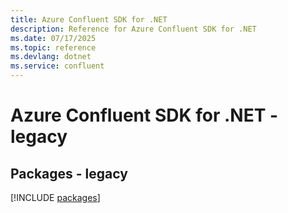 ```yaml
---
title: Azure Confluent SDK for .NET
description: Reference for Azure Confluent SDK for .NET
ms.date: 07/17/2025
ms.topic: reference
ms.devlang: dotnet
ms.service: confluent
---
```

# Azure Confluent SDK for .NET - legacy
## Packages - legacy
[!INCLUDE [packages](confluent-index.md)]